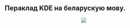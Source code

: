 ## Пераклад KDE на беларускую мову.

<p align="center"><img src="https://github.com/antikruk/KDE/tree/main/src/logo.png"></p>
